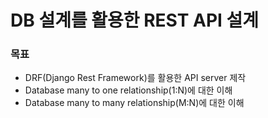 # DB 설계를 활용한 REST API 설계

### 목표
- DRF(Django Rest Framework)를 활용한 API server 제작
- Database many to one relationship(1:N)에 대한 이해
- Database many to many relationship(M:N)에 대한 이해
